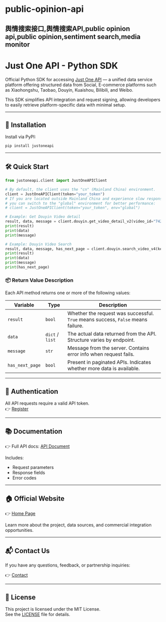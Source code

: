 # public-opinion-api
舆情搜索接口,舆情搜索API,public opinion api,public opinion,sentiment search,media monitor
---

# Just One API - Python SDK

Official Python SDK for accessing [Just One API](https://justoneapi.com) — a unified data service platform offering structured data from Social, E-commerce platforms such as Xiaohongshu, Taobao, Douyin, Kuaishou, Bilibili, and Weibo.

This SDK simplifies API integration and request signing, allowing developers to easily retrieve platform-specific data with minimal setup.

---

## 🚀 Installation

Install via PyPI:

```bash
pip install justoneapi
```

---

## 🛠 Quick Start

```python
from justoneapi.client import JustOneAPIClient

# By default, the client uses the "cn" (Mainland China) environment.
client = JustOneAPIClient(token="your_token")
# If you are located outside Mainland China and experience slow responses,
# you can switch to the "global" environment for better performance:
# client = JustOneAPIClient(token="your_token", env="global")

# Example: Get Douyin Video detail
result, data, message = client.douyin.get_video_detail_v2(video_id="7428906452091145483")
print(result)
print(data)
print(message)

# Example: Douyin Video Search
result, data, message, has_next_page = client.douyin.search_video_v4(keyword="deepseek", sort_type="_0", publish_time="_0", duration="_0", page=1)
print(result)
print(data)
print(message)
print(has_next_page)
```

### 📦 Return Value Description

Each API method returns one or more of the following values:

| Variable         | Type     | Description |
|------------------|----------|-------------|
| `result`         | `bool`   | Whether the request was successful. `True` means success, `False` means failure. |
| `data`           | `dict` / `list` | The actual data returned from the API. Structure varies by endpoint. |
| `message`        | `str`    | Message from the server. Contains error info when request fails. |
| `has_next_page`  | `bool`   | Present in paginated APIs. Indicates whether more data is available. |

---

## 🔐 Authentication

All API requests require a valid API token.  
👉 [Register](https://justoneapi.com/register)

---

## 📚 Documentation

👉 Full API docs: [API Document](https://doc.justoneapi.com)

Includes:
- Request parameters
- Response fields
- Error codes

---

## 🏠 Official Website

👉 [Home Page](https://justoneapi.com)

Learn more about the project, data sources, and commercial integration opportunities.

---

## 📬 Contact Us

If you have any questions, feedback, or partnership inquiries:

👉 [Contact](https://justoneapi.com/contact)

---

## 🪪 License

This project is licensed under the MIT License.  
See the [LICENSE](./LICENSE) file for details.


